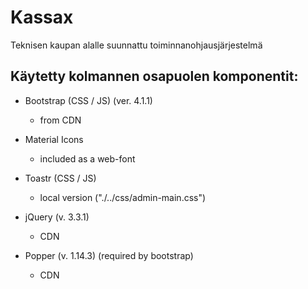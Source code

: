# Kassax
Teknisen kaupan alalle suunnattu toiminnanohjausjärjestelmä

## Käytetty kolmannen osapuolen komponentit:
- Bootstrap (CSS / JS) (ver. 4.1.1)
    - from CDN
- Material Icons 
    - included as a web-font
- Toastr (CSS / JS)
    - local version ("./../css/admin-main.css")
    
- jQuery (v. 3.3.1)
    - CDN
- Popper (v. 1.14.3) (required by bootstrap)
    - CDN

